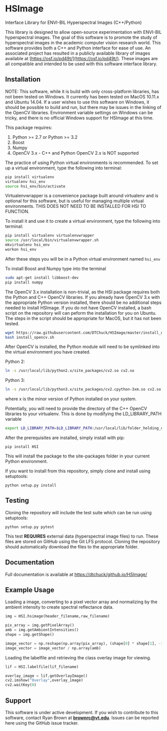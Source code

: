 # HSImage #

Interface Library for ENVI-BIL Hyperspectral Images
(C++/Python)

This library is designed to allow open-source experimentation with ENVI-BIL hyperspectral images. The goal of this software is to promote the study of hyperspectral images in the academic computer vision research world. This software provides both a C++ and Python interface for ease of use. An associated project has resulted in a publicly available library of images available at [https://osf.io/pd49t/](https://osf.io/pd49t/). These images are all compatible and intended to be used with this software interface library.

## Installation ##
NOTE: This software, while it is build with only cross-platform libraries, has not been tested on Windows. It currently has been tested on MacOS 10.11.x and Ubuntu 14.04. If a user wishes to use this software on Windows, it should be possible to build and run, but there may be issues in the linking of the OpenCV libraries. Environment variable settings on Windows can be tricky, and there is no official Windows support for HSImage at this time.

This package requires: 
1) Python >= 2.7 or Python >= 3.2
2) Boost
3) Numpy
4) OpenCV 3.x - C++ and Python
	OpenCV 2.x is NOT supported


The practice of using Python virtual environments is recommended. To set up a virtual environment, type the following into terminal:
```bash
pip install virtualenv
virtualenv hsi_env
source hsi_env/bin/activate
```

Virtualenvwrapper is a convenience package built around virtualenv and is optional for this software, but is useful for managing multiple virtual environments. THIS DOES NOT NEED TO BE INSTALLED FOR HSI TO FUNCTION.

 To install it and use it to create a virtual environment, type the following into terminal:
```bash
pip install virtualenv virtualenvwrapper
source /usr/local/bin/virtualenvwrapper.sh
mkvirtualenv hsi_env
workon hsi_env
```

After these steps you will be in a Python virtual environment named `hsi_env`

To install Boost and Numpy type into the terminal
```bash
sudo apt-get install libboost-dev
pip install numpy
```

The OpenCV 3.x installation is non-trivial, as the HSI package requires both the Python and C++ OpenCV libraries. If you already have OpenCV 3.x with the appropriate Python version installed, there should be no additional steps needed to install HSImage.
If you do not have OpenCV installed, a bash script on the repository will can peform the installation for you on Ubuntu. The steps in the script should be appropriate for MacOS, but it has not been tested.
```bash
wget https://raw.githubusercontent.com/DTChuck/HSImage/master/install_opencv.sh
bash install_opencv.sh
```

After OpenCV is installed, the Python module will need to be symlinked into the virtual environment you have created.

Python 2:
```bash
ln -s /usr/local/lib/python2.x/site_packages/cv2.so cv2.so
```
Python 3:
```bash
ln -s /usr/local/lib/python3.x/site_packages/cv2.cpython-3xm.so cv2.so
```
where x is the minor version of Python installed on your system.

Potentially, you will need to provide the directory of the C++ OpenCV libraries to your virtualenv. This is done by modifying the LD_LIBRARY_PATH variable
```bash
export LD_LIBRARY_PATH=$LD_LIBRARY_PATH:/usr/local/lib/folder_holding_opencv_libs/
```

After the prerequisites are installed, simply install with pip:

`pip install HSI`

This will install the package to the site-packages folder in your current Python environment.

If you want to install from this repository, simply clone and install using setuptools:

`python setup.py install`


## Testing ##
Cloning the repository will include the test suite which can be run using setuptools:

`python setup.py pytest`

This test **REQUIRES** external data (hyperspectral image files) to run. These files are stored on GitHub using the Git LFS protocol. Cloning the repository should automatically download the files to the appropriate folder. 

## Documentation ## 
Full documentation is available at [https://dtchuck/github.io/HSImage/](https://dtchuck.github.io/HSImage/)

## Example Usage ##
Loading a image, converting to a pixel vector array and normalizing by the ambient intensity to create spectral reflectance data.

```python
img = HSI.hsimage(header_filename,raw_filename)

pix_array = img.getPixelArray()
amb = img.getAmbientIntensities()
shape = img.getShape()

image_vector = np.reshape(np.array(pix_array), (shape[0] * shape[1], -1))
image_vector = image_vector / np.array(amb)
```

Loading the labelfile and retrieving the class overlay image for viewing.
```python
lif = HSI.labelfile(lif_filename)

overlay_image = lif.getOverlayImage()
cv2.imshow("Overlay",overlay_image)
cv2.waitKey(0)
```

## Support ##
This software is under active development. If you wish to contribute to this software, contact Ryan Brown at **brownrc@vt.edu**. Issues can be reported here using the GitHub issue tracker.

